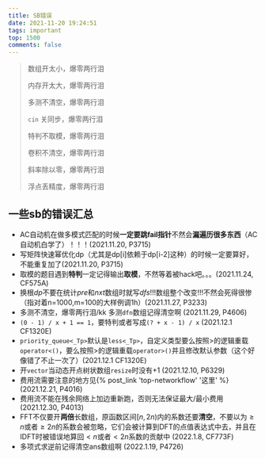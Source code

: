 ```yaml
---
title: SB错误
date: 2021-11-20 19:24:51
tags: important
top: 1500
comments: false
---
```


> 数组开太小，爆零两行泪
> 
> 内存开太大，爆零两行泪
> 
> 多测不清空，爆零两行泪
> 
> `cin` 关同步，爆零两行泪
> 
> 特判不取模，爆零两行泪
> 
> 卷积不清空，爆零两行泪
> 
> 斜率除以零，爆零两行泪
> 
> 浮点丢精度，爆零两行泪

<!-- more -->

## 一些sb的错误汇总
 - AC自动机在做多模式匹配的时候**一定要跳fail指针**不然会**漏遍历很多东西**（AC自动机白学了）！！！(2021.11.20, P3715)
 - 写矩阵快速幂优化dp（尤其是dp[i]依赖于dp[i-2]这种）的时候一定要算好，不能重复加了(2021.11.20, P3715)
 - 取模的题目遇到**特判**一定记得输出**取模**，不然等着被hack吧。。。(2021.11.24, CF575A)
 - 换根$dp$不要在统计$pre$和$nxt$数组时就写$dfs$!!!数组整个改变!!!不然会死得很惨（指对着n=1000,m=100的大样例调1h）(2021.11.27, P3233)
 - 多测不清空，爆零两行泪/kk 多测`dfn`数组记得清空啊 (2021.11.29, P4606)
 - `(0 - 1) / x + 1 == 1`，要特判或者写成`(? + x - 1) / x` (2021.12.1 CF1320E)
 - `priority_queue<_Tp>`默认是`less<_Tp>`，自定义类型要么按照$\gt$的逻辑重载`operator<()`，要么按照$\gt$的逻辑重载`operator>()`并且修改默认参数（这个好像错了不止一次了）(2021.12.1 CF1320E)
 - 开`vector`当动态开点树状数组`resize`时没有$+1$ (2021.12.10, P6329)
 - 费用流需要注意的地方见{% post_link 'top-networkflow' '这里' %} (2021.12.21, P4016)
 - 费用流不能在残余网络上加边重新跑，否则无法保证最大/最小费用 (2021.12.30, P4013)
 - FFT不仅要开**两倍**长数组，原函数区间$[n,2n)$内的系数还要**清空**，不要以为$\ge n$或者$\ge 2n$的系数会被忽略，它们会被计算到DFT的点值表达式中去，并且在IDFT时被错误地算回$\lt n$或者$\lt 2n$系数的贡献中 (2022.1.8, CF773F)
 - 多项式求逆前记得清空ans数组啊 (2022.1.19, P4726)